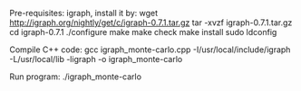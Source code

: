 Pre-requisites:
    igraph, install it by:
        wget http://igraph.org/nightly/get/c/igraph-0.7.1.tar.gz
        tar -xvzf igraph-0.7.1.tar.gz
        cd igraph-0.7.1
        ./configure
        make
        make check
        make install
        sudo ldconfig
        

Compile C++ code:
    gcc igraph_monte-carlo.cpp -I/usr/local/include/igraph -L/usr/local/lib -ligraph -o igraph_monte-carlo

Run program:
    ./igraph_monte-carlo

